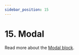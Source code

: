 ```yaml
---
sidebar_position: 15
---
```


# 15. Modal

Read more about the [Modal block](https://www.google.com/url?q=https://docs.google.com/document/d/1QQa5uvE3TG0TaK-wDjLlK9JXE5Kqy0NSQbwQ6o4UFAg/edit%23heading%3Dh.e3wfd2tx1p41&sa=D&source=editors&ust=1664361389185377&usg=AOvVaw0Kkiqnt4pEqB2xkksSEkMY).